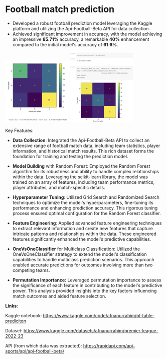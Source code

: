 # Football match prediction
* Developed a robust football prediction model leveraging the Kaggle platform and utilizing the Api-Football-Beta API for data collection.
* Achieved significant improvement in accuracy, with the model achieving an impressive **85.71%** accuracy, a remarkable **40%** enhancement compared to the initial model's accuracy of **61.6%**.

<p float="left">
  <img src="https://github.com/afnanurrahim/Football_match_prediction/blob/main/Accuracy%20images/initial_model.png" width="40%" />
  <img src="https://github.com/afnanurrahim/Football_match_prediction/blob/main/Accuracy%20images/Final_model.png" width="40%" />
</p>

Key Features:

* **Data Collection**: Integrated the Api-Football-Beta API to collect an extensive range of football match data, including team statistics, player information, and historical match results. This rich dataset forms the foundation for training and testing the prediction model.
  
* **Model Building** with Random Forest: Employed the Random Forest algorithm for its robustness and ability to handle complex relationships within the data. Leveraging the scikit-learn library, the model was trained on an array of features, including team performance metrics, player attributes, and match-specific details.
  
* **Hyperparameter Tuning**: Utilized Grid Search and Randomized Search techniques to optimize the model's hyperparameters, fine-tuning its performance and enhancing prediction accuracy. This rigorous tuning process ensured optimal configuration for the Random Forest classifier.

* **Feature Engineering**: Applied advanced feature engineering techniques to extract relevant information and create new features that capture intricate patterns and relationships within the data. These engineered features significantly enhanced the model's predictive capabilities.

* **OneVsOneClassifier** for Multiclass Classification: Utilized the OneVsOneClassifier strategy to extend the model's classification capabilities to handle multiclass prediction scenarios. This approach enabled accurate predictions for outcomes involving more than two competing teams.

* **Permutation Importance:** Leveraged permutation importance to assess the significance of each feature in contributing to the model's predictive power. This analysis provided insights into the key factors influencing match outcomes and aided feature selection.

**Links**: 

  Kaggle notebook: https://www.kaggle.com/code/afnanurrahim/pl-table-prediciton
  
  Dataset: https://www.kaggle.com/datasets/afnanurrahim/premier-league-2022-23
  
  API (from which data was extracted): https://rapidapi.com/api-sports/api/api-football-beta/

